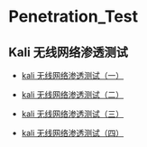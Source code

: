 # Penetration_Test


## Kali 无线网络渗透测试
- [kali 无线网络渗透测试（一）](https://github.com/Darenfy/Penetration_Test/blob/main/kali%20%E6%97%A0%E7%BA%BF%E7%BD%91%E7%BB%9C%E6%B8%97%E9%80%8F%E6%B5%8B%E8%AF%95%EF%BC%88%E4%B8%80%EF%BC%89.md)

- [kali 无线网络渗透测试（二）](https://github.com/Darenfy/Penetration_Test/blob/main/kali%20%E6%97%A0%E7%BA%BF%E7%BD%91%E7%BB%9C%E6%B8%97%E9%80%8F%E6%B5%8B%E8%AF%95%EF%BC%88%E4%BA%8C%EF%BC%89.md)

- [kali 无线网络渗透测试（三）](https://github.com/Darenfy/Penetration_Test/blob/main/kali%20%E6%97%A0%E7%BA%BF%E7%BD%91%E7%BB%9C%E6%B8%97%E9%80%8F%E6%B5%8B%E8%AF%95%EF%BC%88%E4%B8%89%EF%BC%89.md)

- [kali 无线网络渗透测试（四）](https://github.com/Darenfy/Penetration_Test/blob/main/kali%20%E6%97%A0%E7%BA%BF%E7%BD%91%E7%BB%9C%E6%B8%97%E9%80%8F%E6%B5%8B%E8%AF%95%EF%BC%88%E5%9B%9B%EF%BC%89.md)
